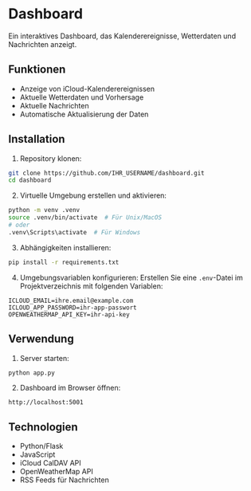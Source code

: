# Dashboard

Ein interaktives Dashboard, das Kalenderereignisse, Wetterdaten und Nachrichten anzeigt.

## Funktionen

- Anzeige von iCloud-Kalenderereignissen
- Aktuelle Wetterdaten und Vorhersage
- Aktuelle Nachrichten
- Automatische Aktualisierung der Daten

## Installation

1. Repository klonen:
```bash
git clone https://github.com/IHR_USERNAME/dashboard.git
cd dashboard
```

2. Virtuelle Umgebung erstellen und aktivieren:
```bash
python -m venv .venv
source .venv/bin/activate  # Für Unix/MacOS
# oder
.venv\Scripts\activate  # Für Windows
```

3. Abhängigkeiten installieren:
```bash
pip install -r requirements.txt
```

4. Umgebungsvariablen konfigurieren:
Erstellen Sie eine `.env`-Datei im Projektverzeichnis mit folgenden Variablen:
```
ICLOUD_EMAIL=ihre.email@example.com
ICLOUD_APP_PASSWORD=ihr-app-passwort
OPENWEATHERMAP_API_KEY=ihr-api-key
```

## Verwendung

1. Server starten:
```bash
python app.py
```

2. Dashboard im Browser öffnen:
```
http://localhost:5001
```

## Technologien

- Python/Flask
- JavaScript
- iCloud CalDAV API
- OpenWeatherMap API
- RSS Feeds für Nachrichten 